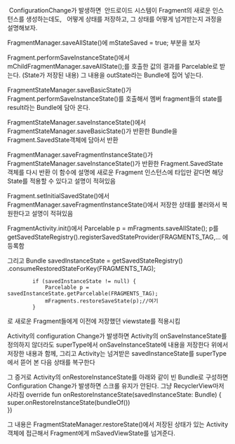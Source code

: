  ConfigurationChange가 발생하면 
 안드로이드 시스템이 Fragment의 새로운 인스턴스를 생성하는데도, 
  어떻게 상태를 저장하고, 그 상태를 어떻게 넘겨받는지 과정을 설명해보자.

FragmentManager.saveAllState()에
mStateSaved = true; 부분을 보자

Fragment.performSaveInstanceState()에서
mChildFragmentManager.saveAllState();를 호출한 값의 결과를
Parcelable로 받는다. (State가 저장된 내용)
그 내용을 outState라는 Bundle에 집어 넣는다.

FragmentStateManager.saveBasicState()가
Fragment.performSaveInstanceState()를 호출해서
멤버 fragment들의 state를 result라는 Bundle에 담아 온다.

FragmentStateManager.saveInstanceState()에서
FragmentStateManager.saveBasicState()가 반환한 Bundle을
Fragment.SavedState객체에 담아서 반환

FragmentManager.saveFragmentInstanceState()가
FragmentStateManager.saveInstanceState()가 반환한 
Fragment.SavedState객체를 다시 반환
이 함수에 설명에 새로운 Fragment 인스턴스에 
타입만 같다면 해당 State를 적용할 수 있다고 설명이 적혀있음

Fragment.setInitialSavedState()에서
FragmentManager.saveFragmentInstanceState()에서 저장한
상태를 불러와서 복원한다고 설명이 적혀있음

FragmentActivity.init()에서
Parcelable p = mFragments.saveAllState();
p를 getSavedStateRegistry().registerSavedStateProvider(FRAGMENTS_TAG,...
에 등록함

그리고 
Bundle savedInstanceState = getSavedStateRegistry()
					.consumeRestoredStateForKey(FRAGMENTS_TAG);

			if (savedInstanceState != null) {
				Parcelable p = savedInstanceState.getParcelable(FRAGMENTS_TAG);
				mFragments.restoreSaveState(p);//여기
			} 
로 새로운 Fragment들에게 이전에 저장했던 viewstate를 적용시킴

Activity의 configuration Change가 발생하면
Activity의 onSaveInstanceState를 정의하지 않더라도 superType에서 
onSaveInstanceState에 내용을 저장한다 위에서 저장한 내용과 함께,
그리고 Activity는 넘겨받은  savedInstanceState를 superType에서
뜯어 본 다음 상태를 복구한다

그 증거로 Activity의 onRestoreInstanceState를 아래와 같이 빈 Bundle로 구성하면 Configuration Change가 발생하면 스크롤 유지가 안된다.
그냥 RecyclerView마저 사라짐
override fun onRestoreInstanceState(savedInstanceState: Bundle) {  
    super.onRestoreInstanceState(bundleOf())  
})

그 내용은
FragmentStateManager.restoreState()에서
저장된 상태가 있는 Activity객체에 접근해서 Fragment에게 mSavedViewState를 넘겨준다.